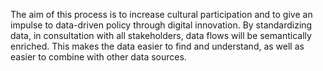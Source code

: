 The aim of this process is to increase cultural participation and to give an impulse to data-driven policy through digital innovation. By standardizing data, in consultation with all stakeholders, data flows will be semantically enriched. This makes the data easier to find and understand, as well as easier to combine with other data sources.
